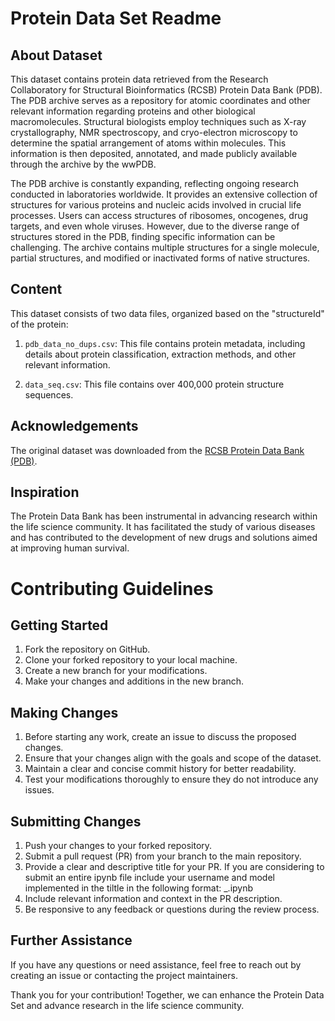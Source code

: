 # Protein Data Set Readme

## About Dataset

This dataset contains protein data retrieved from the Research Collaboratory for Structural Bioinformatics (RCSB) Protein Data Bank (PDB). The PDB archive serves as a repository for atomic coordinates and other relevant information regarding proteins and other biological macromolecules. Structural biologists employ techniques such as X-ray crystallography, NMR spectroscopy, and cryo-electron microscopy to determine the spatial arrangement of atoms within molecules. This information is then deposited, annotated, and made publicly available through the archive by the wwPDB.

The PDB archive is constantly expanding, reflecting ongoing research conducted in laboratories worldwide. It provides an extensive collection of structures for various proteins and nucleic acids involved in crucial life processes. Users can access structures of ribosomes, oncogenes, drug targets, and even whole viruses. However, due to the diverse range of structures stored in the PDB, finding specific information can be challenging. The archive contains multiple structures for a single molecule, partial structures, and modified or inactivated forms of native structures.

## Content

This dataset consists of two data files, organized based on the "structureId" of the protein:

1. `pdb_data_no_dups.csv`: This file contains protein metadata, including details about protein classification, extraction methods, and other relevant information.

2. `data_seq.csv`: This file contains over 400,000 protein structure sequences.

## Acknowledgements

The original dataset was downloaded from the [RCSB Protein Data Bank (PDB)](http://www.rcsb.org/pdb/).

## Inspiration

The Protein Data Bank has been instrumental in advancing research within the life science community. It has facilitated the study of various diseases and has contributed to the development of new drugs and solutions aimed at improving human survival.

# Contributing Guidelines

## Getting Started

1. Fork the repository on GitHub.
2. Clone your forked repository to your local machine.
3. Create a new branch for your modifications.
4. Make your changes and additions in the new branch.

## Making Changes

1. Before starting any work, create an issue to discuss the proposed changes.
2. Ensure that your changes align with the goals and scope of the dataset.
3. Maintain a clear and concise commit history for better readability.
4. Test your modifications thoroughly to ensure they do not introduce any issues.

## Submitting Changes

1. Push your changes to your forked repository.
2. Submit a pull request (PR) from your branch to the main repository.
3. Provide a clear and descriptive title for your PR. If you are considering to submit an entire ipynb file include your username and model implemented in the tiltle in the following format: <username>_<model>.ipynb
4. Include relevant information and context in the PR description.
5. Be responsive to any feedback or questions during the review process.

## Further Assistance

If you have any questions or need assistance, feel free to reach out by creating an issue or contacting the project maintainers.

Thank you for your contribution! Together, we can enhance the Protein Data Set and advance research in the life science community.
